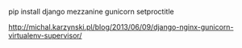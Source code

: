 pip install django mezzanine gunicorn setproctitle

http://michal.karzynski.pl/blog/2013/06/09/django-nginx-gunicorn-virtualenv-supervisor/
